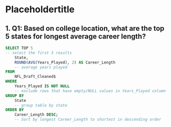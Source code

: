 # Placeholdertitle

## 1. Q1: Based on college location, what are the top 5 states for longest average career length?

``` sql
SELECT TOP 5 
-- select the first 5 results
	State,
	ROUND(AVG(Years_Played), 2) AS Career_Length 
	-- average years played
FROM
	NFL_Draft_Cleaned$
WHERE
	Years_Played IS NOT NULL 
	-- exclude rows that have empty/NULL values in Years_Played column
GROUP BY
	State
	-- group table by state
ORDER BY
	Career_Length DESC; 
	-- Sort by longest Career_Length to shortest in descending order
```
